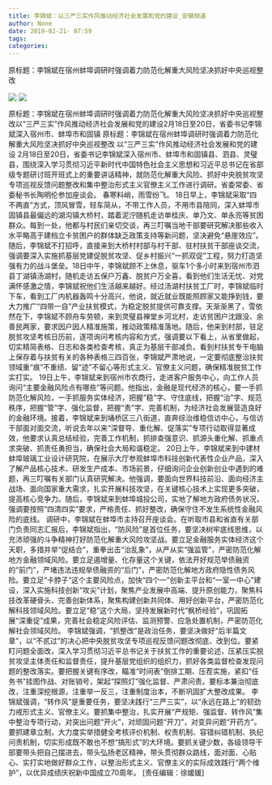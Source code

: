 ```yaml
---
title: 李锦斌：以三严三实作风推动经济社会发展和党的建设_安徽频道
author: None
date: 2019-02-21- 07:59
tags: 
categories: 
---
```

原标题：李锦斌在宿州蚌埠调研时强调着力防范化解重大风险坚决抓好中央巡视整改
<!-- more -->
                
<img align="center" border="0" src="http://p1.ifengimg.com/a/2019_08/6ccb0e08af08536_size231_w650_h436.jpg" />
                
<img align="center" border="0" src="http://p2.ifengimg.com/a/2016/0810/204c433878d5cf9size1_w16_h16.png" />
            
原标题：李锦斌在宿州蚌埠调研时强调着力防范化解重大风险坚决抓好中央巡视整改以“三严三实”作风推动经济社会发展和党的建设2月18日至20日，省委书记李锦斌深入宿州市、蚌埠市和固镇
原标题：李锦斌在宿州蚌埠调研时强调着力防范化解重大风险坚决抓好中央巡视整改
以“三严三实”作风推动经济社会发展和党的建设
2月18日至20日，省委书记李锦斌深入宿州市、蚌埠市和固镇县、泗县、灵璧县，围绕深入学习贯彻习近平新时代中国特色社会主义思想和习近平总书记在省部级专题研讨班开班式上的重要讲话精神，就防范化解重大风险、抓好中央脱贫攻坚专项巡视反馈问题整改和集中整治形式主义官僚主义工作进行调研。省委常委、省委秘书长陶明伦参加座谈会。
春寒料峭，雨雪纷飞。 18日早上，李锦斌采取“四不两直”方式，顶风冒雪，轻车简从，不带工作人员，不用市县陪同，深入蚌埠市固镇县最偏远的湖沟镇大桥村，踏着泥泞随机走访单桂庆、单乃文、单永亮等贫困群众。每到一处，他都与村民们亲切交谈，再三叮嘱当地干部要研究解决那些收入水平略高于建档立卡贫困户的群体缺乏政策支持等新问题，坚决避免“悬崖效应”。随后，李锦斌不打招呼，直接来到大桥村村部与村干部、驻村扶贫干部座谈交流，强调要深入实施抓基层党建促脱贫攻坚、促乡村振兴“一抓双促”工程，努力打造坚强有力的战斗堡垒。18日中午，李锦斌顾不上休息，驱车1个多小时来到宿州市泗县丁湖镇汤湖村，随机走访五保户万鑫、脱贫户万全喜，看到他们生活无忧、对党满怀感激之情，李锦斌祝他们生活越来越好。经过汤湖村扶贫工厂时，李锦斌临时下车，看到工厂内机器轰鸣十分高兴，他说，就近就业既能照顾家又能挣到钱，要大力推广“四带一自”产业扶贫模式，为稳定脱贫提供可靠支撑。天渐渐黑了，雪依然在下，李锦斌不顾舟车劳顿，来到灵璧县禅堂乡河北村，走访贫困户沈跟没、余善民两家，要求因户因人精准施策，推动政策精准落地。随后，他来到村部，驻足脱贫攻坚考核日历前，逐项询问考核内容和方式，强调要以下看上，从省里做起，切实精简表格、日志和各类检查考核，真正为基层干部减负。看到村扶贫专干电脑上保存着与扶贫有关的各种表格三四百张，李锦斌严肃地说，一定要彻底整治扶贫领域重“痕”不重绩、留“迹”不留心等形式主义、官僚主义问题，确保精准脱贫工作实打实。
19日上午，李锦斌来到宿州市农商行，走进客户服务中心，向工作人员询问“主要金融风险点有哪些”等问题。他指出，金融是现代经济的核心，要一手抓防范化解风险，一手抓服务实体经济，把握“稳”字、守住底线，把握“治”字、规范秩序，把握“管”字、强化监督，把握“责”字、完善机制，为经济社会发展营造良好的金融环境。接着，李锦斌来到埇桥区三八街道，直奔综治维稳信访中心，与信访干部面对面交流，听说去年以来“深督导、重化解、促落实”专项行动取得显著成效，他要求认真总结经验，完善工作机制，抓排查强意识、抓源头重化解、抓重点求突破、抓责任勇担当，确保社会大局和谐稳定。
20日上午，李锦斌来到中建材蚌埠玻璃工业设计研究院，在展示大厅参观蚌埠市科技创新代表性企业产品，深入了解产品核心技术、研发生产成本、市场前景，仔细询问企业创新创业中遇到的难题，再三叮嘱有关部门认真研究解决。他强调，要面向世界科技前沿、面向经济主战场、面向国家重大需求，扎实开展科技攻坚，在关键核心技术上实现更多突破，提高核心竞争力。随后，李锦斌来到蚌埠城投公司，实地了解地方政府债务状况，强调要按照“四清四实”要求，严格责任、抓好整改，确保守住不发生系统性金融风险的底线。
调研中，李锦斌在蚌埠市主持召开座谈会。在听取市县和省直有关部门负责同志汇报后，李锦斌指出，“防风险”是首位任务，要坚决树牢底线思维，以充沛顽强的斗争精神打好防范化解重大风险攻坚战。要立足金融服务实体经济这个天职，多措并举“促结合”，重拳出击“治乱象”，从严从实“强监管”，严密防范化解地方金融领域风险。要立足遏增量、化存量这个关键，依法开好规范举债融资的“前门”，严堵违法违规举债融资的“后门”，严密防范化解地方政府隐性债务风险。要立足“卡脖子”这个主要风险点，加快“四个一”创新主平台和“一室一中心”建设，深入实施科技创新“攻尖”计划，聚焦产业发展中高端、提升原创能力，聚焦科技改革硬骨头、完善创新体系，聚焦构建创新共同体、用好创新平台，严密防范化解科技领域风险。要立足“稳”这个大局，坚持发展新时代“枫桥经验”，巩固拓展“深重促”成果，完善社会稳定风险评估、监测预警、应急处置机制，严密防范化解社会领域风险。
李锦斌强调，“抓整改”是政治任务，要坚决做好“后半篇文章”，以“不贰过”的决心把中央脱贫攻坚专项巡视反馈问题改彻底、改到位。要紧盯问题全面改，深入学习贯彻习近平总书记关于扶贫工作的重要论述，压紧压实脱贫攻坚主体责任和监督责任，提升基层党组织的组织力，抓好各类监督检查发现问题的整改落实。要把握关键有序改，瞄准“时间表”倒排工期、压茬实施，紧扣“任务书”挂图作战、对账销号，架起“探照灯”强化监督、严肃问责。要标本兼治彻底改，注重深挖根源，注重举一反三，注重制度治本，不断巩固扩大整改成果。
李锦斌强调，“转作风”是重要任务，要坚决践行“三严三实”，以“永远在路上”的韧劲力戒形式主义、官僚主义。要抓集中整治，扎实开展“严规矩、强监督、转作风”集中整治专项行动，对突出问题“开火”，对顽固问题“开刀”，对变异问题“开药方”。要抓建章立制，大力度实举措健全考核评价机制、权责机制、容错纠错机制、执纪问责机制，切实形成既不敢也不想“搞形式”的大环境。要抓关键少数，各级领导干部要带头把自己摆进去，带头弘扬老区精神，带头贯彻群众路线，面对面、心贴心、实打实地做好群众工作，以整治形式主义、官僚主义的实际成效践行“两个维护”，以优异成绩庆祝新中国成立70周年。
[责任编辑：徐媛媛]
            
